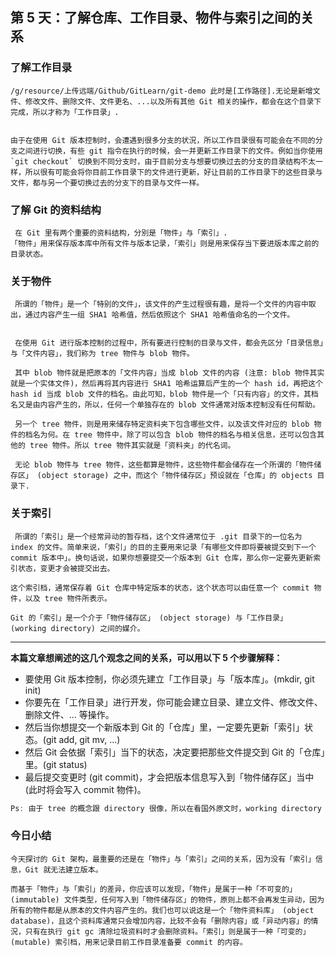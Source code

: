## 第 5 天：了解仓库、工作目录、物件与索引之间的关系

### 了解工作目录
    /g/resource/上传远端/Github/GitLearn/git-demo 此时是[工作路径].无论是新增文件、修改文件、删除文件、文件更名、...以及所有其他 Git 相关的操作，都会在这个目录下完成，所以才称为「工作目录」.


    由于在使用 Git 版本控制时，会遭遇到很多分支的状況，所以工作目录很有可能会在不同的分支之间进行切换，有些 git 指令在执行的时候，会一并更新工作目录下的文件。例如当你使用 `git checkout` 切换到不同分支时，由于目前分支与想要切换过去的分支的目录结构不太一样，所以很有可能会将你目前工作目录下的文件进行更新，好让目前的工作目录下的这些目录与文件，都与另一个要切换过去的分支下的目录与文件一样。

### 了解 Git 的资料结构

     在 Git 里有两个重要的资料结构，分別是「物件」与「索引」.
    「物件」用来保存版本库中所有文件与版本记录，「索引」则是用来保存当下要进版本库之前的目录状态。

### 关于物件

     所谓的「物件」是一个「特别的文件」，该文件的产生过程很有趣，是将一个文件的内容中取出，通过内容产生一组 SHA1 哈希值，然后依照这个 SHA1 哈希值命名的一个文件。

     
     在使用 Git 进行版本控制的过程中，所有要进行控制的目录与文件，都会先区分「目录信息」与「文件内容」，我们称为 tree 物件与 blob 物件。

     其中 blob 物件就是把原本的「文件内容」当成 blob 文件的内容 (注意: blob 物件其实就是一个实体文件)，然后再将其内容进行 SHA1 哈希运算后产生的一个 hash id，再把这个 hash id 当成 blob 文件的档名。由此可知，blob 物件是一个「只有内容」的文件，其档名又是由内容产生的，所以，任何一个单独存在的 blob 文件通常对版本控制没有任何帮助。

     另一个 tree 物件，则是用来储存特定资料夹下包含哪些文件，以及该文件对应的 blob 物件的档名为何。在 tree 物件中，除了可以包含 blob 物件的档名与相关信息，还可以包含其他的 tree 物件。所以 tree 物件其实就是「资料夹」的代名词。

     无论 blob 物件与 tree 物件，这些都算是物件，这些物件都会储存在一个所谓的「物件储存区」 (object storage) 之中，而这个「物件储存区」预设就在「仓库」的 objects 目录下.

    
### 关于索引

     所谓的「索引」是一个经常异动的暂存档，这个文件通常位于 .git 目录下的一位名为 index 的文件。简单来说，「索引」的目的主要用来记录「有哪些文件即将要被提交到下一个 commit 版本中」。换句话说，如果你想要提交一个版本到 Git 仓库，那么你一定要先更新索引状态，变更才会被提交出去。

    这个索引档，通常保存着 Git 仓库中特定版本的状态，这个状态可以由任意一个 commit 物件，以及 tree 物件所表示。

    Git 的「索引」是一个介于「物件储存区」 (object storage) 与「工作目录」 (working directory) 之间的媒介。


---
**本篇文章想阐述的这几个观念之间的关系，可以用以下 5 个步骤解释：**

* 要使用 Git 版本控制，你必须先建立「工作目录」与「版本库」。(mkdir, git init)
* 你要先在「工作目录」进行开发，你可能会建立目录、建立文件、修改文件、删除文件、... 等操作。
* 然后当你想提交一个新版本到 Git 的「仓库」里，一定要先更新「索引」状态。(git add, git mv, ...)
* 然后 Git 会依据「索引」当下的状态，决定要把那些文件提交到 Git 的「仓库」里。(git status)
* 最后提交变更时 (git commit)，才会把版本信息写入到「物件储存区」当中 (此时将会写入 commit 物件)。

```c++
Ps: 由于 tree 的概念跟 directory 很像，所以在看国外原文时，working directory 也经常被写成 working tree！
```
### 今日小结
    今天探讨的 Git 架构，最重要的还是在「物件」与「索引」之间的关系，因为没有「索引」信息，Git 就无法建立版本。

    而基于「物件」与「索引」的差异，你应该可以发现，「物件」是属于一种「不可变的」 (immutable) 文件类型，任何写入到「物件储存区」的物件，原则上都不会再发生异动，因为所有的物件都是从原本的文件内容产生的。我们也可以说这是一个「物件资料库」 (object database)，且这个资料库通常只会增加内容，比较不会有「删除内容」或「异动内容」的情況，只有在执行 git gc 清除垃圾资料时才会删除资料。「索引」则是属于一种「可变的」 (mutable) 索引档，用来记录目前工作目录准备要 commit 的内容。
